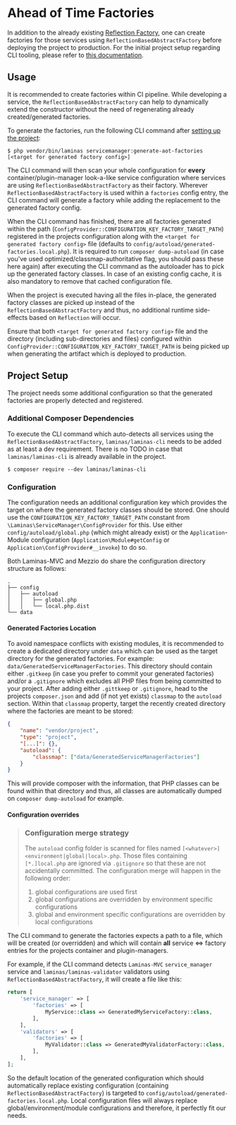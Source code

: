 # Ahead of Time Factories

In addition to the already existing [Reflection Factory](../reflection-abstract-factory.md), one can create factories for those services using `ReflectionBasedAbstractFactory` before deploying the project to production. For the initial project setup regarding CLI tooling, please refer to [this documentation](introduction.md).

## Usage

It is recommended to create factories within CI pipeline. While developing a service, the `ReflectionBasedAbstractFactory` can help to dynamically extend the constructor without the need of regenerating already created/generated factories.

To generate the factories, run the following CLI command after [setting up the project](#project-setup):

```shell
$ php vendor/bin/laminas servicemanager:generate-aot-factories [<target for generated factory config>]
```

The CLI command will then scan your whole configuration for **every** container/plugin-manager look-a-like service configuration where services are using `ReflectionBasedAbstractFactory` as their factory.
Wherever `ReflectionBasedAbstractFactory` is used within a `factories` config entry, the CLI command will generate a factory while adding the replacement to the generated factory config.

When the CLI command has finished, there are all factories generated within the path (`ConfigProvider::CONFIGURATION_KEY_FACTORY_TARGET_PATH`) registered in the projects configuration along with the `<target for generated factory config>` file (defaults to `config/autoload/generated-factories.local.php`). It is required to run `composer dump-autoload` (in case you've used optimized/classmap-authoritative flag, you should pass these here again) after executing the CLI command as the autoloader has to pick up the generated factory classes. In case of an existing config cache, it is also mandatory to remove that cached configuration file.

When the project is executed having all the files in-place, the generated factory classes are picked up instead of the `ReflectionBasedAbstractFactory` and thus, no additional runtime side-effects based on `Reflection` will occur.

Ensure that both `<target for generated factory config>` file and the directory (including sub-directories and files) configured within `ConfigProvider::CONFIGURATION_KEY_FACTORY_TARGET_PATH` is being picked up when generating the artifact which is deployed to production.

## Project Setup

The project needs some additional configuration so that the generated factories are properly detected and registered.

### Additional Composer Dependencies

To execute the CLI command which auto-detects all services using the `ReflectionBasedAbstractFactory`, `laminas/laminas-cli` needs to be added as at least a dev requirement.
There is no TODO in case that `laminas/laminas-cli` is already available in the project.

```shell
$ composer require --dev laminas/laminas-cli
```

### Configuration

The configuration needs an additional configuration key which provides the target on where the generated factory classes should be stored.
One should use the `CONFIGURATION_KEY_FACTORY_TARGET_PATH` constant from `\Laminas\ServiceManager\ConfigProvider` for this.
Use either `config/autoload/global.php` (which might already exist) or the `Application`-Module configuration (`Application\Module#getConfig` or `Application\ConfigProvider#__invoke`) to do so.

Both Laminas-MVC and Mezzio do share the configuration directory structure as follows:

```text
.
├── config
│   ├── autoload
│   │   ├── global.php
│   │   └── local.php.dist
└── data
```

#### Generated Factories Location

To avoid namespace conflicts with existing modules, it is recommended to create a dedicated directory under `data` which can be used as the target directory for the generated factories.
For example: `data/GeneratedServiceManagerFactories`. This directory should contain either `.gitkeep` (in case you prefer to commit your generated factories) and/or a `.gitignore` which excludes all PHP files from being committed to your project. After adding either `.gittkeep` or `.gitignore`, head to the projects `composer.json` and add (if not yet exists) `classmap` to the `autoload` section. Within that `classmap` property, target the recently created directory where the factories are meant to be stored:

```json
{
    "name": "vendor/project",
    "type": "project",
    "[...]": {},
    "autoload": {
        "classmap": ["data/GeneratedServiceManagerFactories"]
    }
}
```

This will provide composer with the information, that PHP classes can be found within that directory and thus, all classes are automatically dumped on `composer dump-autoload` for example.

#### Configuration overrides

> ### Configuration merge strategy
>
> The `autoload` config folder is scanned for files named `[<whatever>]<environment|global|local>.php`.
> Those files containing `[*.]local.php` are ignored via `.gitignore` so that these are not accidentally committed.
> The configuration merge will happen in the following order:
>
>  1. global configurations are used first
>  2. global configurations are overridden by environment specific configurations
>  3. global and environment specific configurations are overridden by local configurations

The CLI command to generate the factories expects a path to a file, which will be created (or overridden) and which will contain **all** service <=> factory entries for the projects container and plugin-managers.

For example, if the CLI command detects `Laminas-MVC` `service_manager` service and `laminas/laminas-validator` validators using `ReflectionBasedAbstractFactory`, it will create a file like this:

```php
return [
    'service_manager' => [
        'factories' => [
            MyService::class => GeneratedMyServiceFactory::class,    
        ],
    ],
    'validators' => [
        'factories' => [
            MyValidator::class => GeneratedMyValidatorFactory::class,    
        ],
    ],
];
```

So the default location of the generated configuration which should automatically replace existing configuration (containing `ReflectionBasedAbstractFactory`) is targeted to `config/autoload/generated-factories.local.php`. Local configuration files will always replace global/environment/module configurations and therefore, it perfectly fit our needs.
